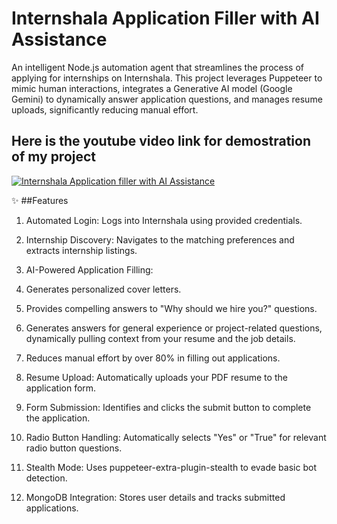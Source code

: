 # Internshala Application Filler with AI Assistance

An intelligent Node.js automation agent that streamlines the process of applying for internships on Internshala. This project leverages Puppeteer to mimic human interactions, integrates a Generative AI model (Google Gemini) to dynamically answer application questions, and manages resume uploads, significantly reducing manual effort.

## Here is the youtube video link for demostration of my project
[![Internshala Application filler with AI Assistance](https://img.youtube.com/vi/8zhxo5tolf8)](https://www.youtube.com/watch?v=8zhxo5tolf8)

✨ ##Features
1. Automated Login: Logs into Internshala using provided credentials.

2. Internship Discovery: Navigates to the matching preferences and extracts internship listings.

3. AI-Powered Application Filling:

4. Generates personalized cover letters.

5. Provides compelling answers to "Why should we hire you?" questions.

6. Generates answers for general experience or project-related questions, dynamically pulling context from your resume and the job details.

7. Reduces manual effort by over 80% in filling out applications.

8. Resume Upload: Automatically uploads your PDF resume to the application form.

9. Form Submission: Identifies and clicks the submit button to complete the application.

10. Radio Button Handling: Automatically selects "Yes" or "True" for relevant radio button questions.

10. Stealth Mode: Uses puppeteer-extra-plugin-stealth to evade basic bot detection.

11. MongoDB Integration: Stores user details and tracks submitted applications.

